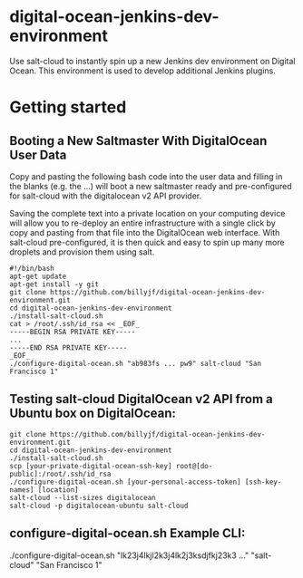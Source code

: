 # digital-ocean-jenkins-dev-environment
Use salt-cloud to instantly spin up a new Jenkins dev environment on Digital Ocean. This environment is used to develop additional Jenkins plugins.

# Getting started #

## Booting a New Saltmaster With DigitalOcean User Data ##
Copy and pasting the following bash code into the user data and filling in the blanks (e.g. the ...) will boot a new saltmaster ready and pre-configured for salt-cloud with the digitalocean v2 API provider.

Saving the complete text into a private location on your computing device will allow you to re-deploy an entire infrastructure with a single click by copy and pasting from that file into the DigitalOcean web interface. With salt-cloud pre-configured, it is then quick and easy to spin up many more droplets and provision them using salt.

```
#!/bin/bash
apt-get update
apt-get install -y git
git clone https://github.com/billyjf/digital-ocean-jenkins-dev-environment.git
cd digital-ocean-jenkins-dev-environment
./install-salt-cloud.sh
cat > /root/.ssh/id_rsa << _EOF_
-----BEGIN RSA PRIVATE KEY-----
...
-----END RSA PRIVATE KEY-----
_EOF_
./configure-digital-ocean.sh "ab983fs ... pw9" salt-cloud "San Francisco 1"
```

## Testing salt-cloud DigitalOcean v2 API from a Ubuntu box on DigitalOcean: ##

```
git clone https://github.com/billyjf/digital-ocean-jenkins-dev-environment.git
cd digital-ocean-jenkins-dev-environment
./install-salt-cloud.sh
scp [your-private-digital-ocean-ssh-key] root@[do-public]:/root/.ssh/id_rsa
./configure-digital-ocean.sh [your-personal-access-token] [ssh-key-names] [location]
salt-cloud --list-sizes digitalocean
salt-cloud -p digitalocean-ubuntu salt-cloud 
```

## configure-digital-ocean.sh Example CLI: ##
./configure-digital-ocean.sh "lk23j4lkjl2k3j4lk2j3ksdjfkj23k3 ..." "salt-cloud" "San Francisco 1"
